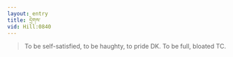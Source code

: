 ```yaml
---
layout: entry
title: དྲེགས་
vid: Hill:0840
---
```

> To be self-satisfied, to be haughty, to pride DK. To be full, bloated TC.
